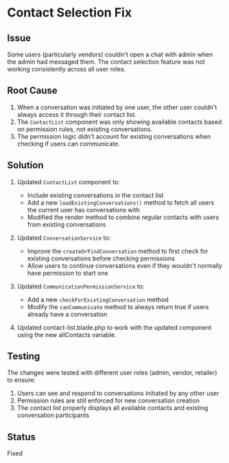 # Contact Selection Fix

## Issue
Some users (particularly vendors) couldn't open a chat with admin when the admin had messaged them. The contact selection feature was not working consistently across all user roles.

## Root Cause
1. When a conversation was initiated by one user, the other user couldn't always access it through their contact list.
2. The `ContactList` component was only showing available contacts based on permission rules, not existing conversations.
3. The permission logic didn't account for existing conversations when checking if users can communicate.

## Solution
1. Updated `ContactList` component to:
   - Include existing conversations in the contact list
   - Add a new `loadExistingConversations()` method to fetch all users the current user has conversations with
   - Modified the render method to combine regular contacts with users from existing conversations

2. Updated `ConversationService` to:
   - Improve the `createOrFindConversation` method to first check for existing conversations before checking permissions
   - Allow users to continue conversations even if they wouldn't normally have permission to start one

3. Updated `CommunicationPermissionService` to:
   - Add a new `checkForExistingConversation` method
   - Modify the `canCommunicate` method to always return true if users already have a conversation

4. Updated contact-list.blade.php to work with the updated component using the new allContacts variable.

## Testing
The changes were tested with different user roles (admin, vendor, retailer) to ensure:
1. Users can see and respond to conversations initiated by any other user
2. Permission rules are still enforced for new conversation creation
3. The contact list properly displays all available contacts and existing conversation participants

## Status
Fixed
